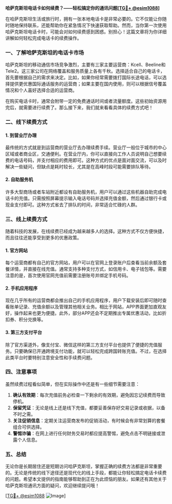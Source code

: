 **哈萨克斯坦电话卡如何续费？——轻松搞定你的通讯问题[[TG💪+ @esim1088](https://t.me/s/esim1088)]**

在哈萨克斯坦生活或旅行时，拥有一张本地电话卡是非常必要的。它不仅能让你随时随地保持联系，还能帮助你在紧急情况下快速获取帮助。然而，当你第一次使用哈萨克斯坦电话卡时，可能会对如何续费感到困惑。别担心！这篇文章将为你详细讲解如何轻松完成电话卡的续费操作。

### 一、了解哈萨克斯坦的电话卡市场

哈萨克斯坦的移动通信市场竞争激烈，主要有三家主要运营商：Kcell、Beeline和Tele2。这三家公司在网络覆盖和服务质量上各有千秋。选择适合自己的电话卡，首先要根据自己的需求来决定。比如，如果你经常需要拨打国际长途电话，可以选择提供更优惠国际通话服务的运营商；如果主要在国内使用，则可以根据信号覆盖情况和个人喜好选择合适的运营商。

在购买电话卡时，通常会附带一定的免费通话时间或者流量额度。这些初始资源用完后，就需要进行续费了。那么接下来，我们就来看看具体的续费方式吧！

### 二、线下续费方式

#### 1. 到营业厅办理

最传统的方式就是到运营商的营业厅去办理续费手续。营业厅一般位于城市的中心区域或者商业区，交通便利。在营业厅内，你可以直接向工作人员说明自己想要续费的电话号码，并支付相应的费用即可。这种方式的优点是面对面交流，可以及时解决一些疑问，但缺点是耗时较长，尤其是在高峰时段可能需要排队等待。

#### 2. 自助服务机

许多大型商场或者车站附近都设有自助服务机，用户可以通过这些机器自助完成电话卡的充值。只需按照屏幕提示输入电话号码并选择充值金额，然后通过银行卡或现金支付即可。这种方式省去了排队的时间，非常适合忙碌的人群。

### 三、线上续费方式

随着科技的发展，在线续费已经成为越来越多人的选择。这种方式不仅方便快捷，而且往往还能享受到更多的优惠政策。

#### 1. 官方网站

每个运营商都有自己的官方网站，用户可以在官网上登录账户后查看当前余额及套餐详情，并直接在线充值。通常支持多种支付方式，如信用卡、电子钱包等。需要注意的是，首次使用官网充值前需要注册账号并绑定手机号码。

#### 2. 手机应用程序

现在几乎所有的运营商都会推出自己的手机应用程序，用户下载安装后即可随时查看账单记录、充值余额以及管理其他相关业务。相比于网站，APP界面更加直观友好，操作起来也更为便捷。此外，部分APP还会不定期推出专属优惠活动，比如折扣券、积分兑换等。

#### 3. 第三方支付平台

除了官方渠道外，像支付宝、微信这样的第三方支付平台也提供了便捷的充值服务。只要确保已开通跨境支付功能，就可以轻松完成跨国转账充值。不过，在选择此类平台时要特别注意安全性和手续费问题。

### 四、注意事项

虽然续费过程看似简单，但在实际操作中还是有一些细节需要注意：

1. **确认有效期**：每次充值前务必检查一下剩余的有效期，避免因忘记续费而导致停机。
2. **保留凭证**：无论是线上还是线下充值，都要妥善保存好交易记录或收据，以备不时之需。
3. **关注促销信息**：定期关注运营商发布的促销活动，有时候会有非常划算的套餐组合可供选择。
4. **警惕诈骗**：在网上进行任何财务交易时都应提高警惕，避免点击不明链接或泄露个人信息。

### 五、总结

无论你是长期居住还是短期访问哈萨克斯坦，掌握正确的续费方法都是非常重要的。无论是传统的线下途径还是现代化的线上手段，都能让你轻松搞定电话卡续费的问题。希望本文提供的指南能够帮助到正在为此烦恼的朋友。如果还有其他关于哈萨克斯坦通讯方面的疑问，欢迎继续提问哦！

[[TG💪+ @esim1088](https://t.me/s/esim1088) ![Image](https://i.postimg.cc/4NQfJmqS/Snipaste-2025-05-13-00-14-12.png)]